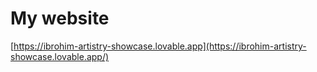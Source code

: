 # My website
[https://ibrohim-artistry-showcase.lovable.app](https://ibrohim-artistry-showcase.lovable.app/)
